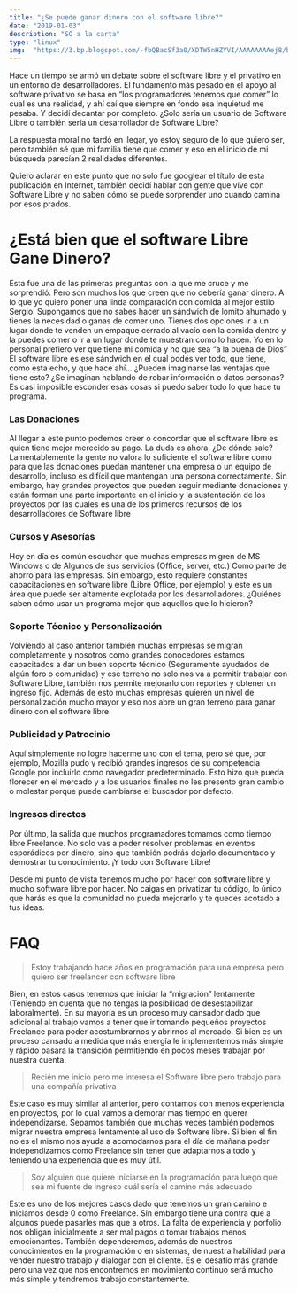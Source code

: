 ```yaml
---
title: "¿Se puede ganar dinero con el software libre?"
date: "2019-01-03"
description: "SO a la carta"
type: "linux"
img:  "https://3.bp.blogspot.com/-fbQBacSf3a0/XDTW5nHZYVI/AAAAAAAAej8/brsHdOymO3gIZSdqtlSiJ-VeFAE8DGzHwCLcBGAs/s640/rmsdollar.jpg"
---
```


Hace un tiempo se armó un debate sobre el software libre y el privativo en un entorno de desarrolladores. El fundamento más pesado en el apoyo al software privativo se basa en “los programadores tenemos que comer” lo cual es una realidad, y ahí caí que siempre en fondo esa inquietud me pesaba. Y decidí decantar por completo. ¿Solo sería un usuario de Software Libre o también sería un desarrollador de Software Libre?

La respuesta moral no tardó en llegar, yo estoy seguro de lo que quiero ser, pero también sé que mi familia tiene que comer y eso en el inicio de mi búsqueda parecían 2 realidades diferentes.

Quiero aclarar en este punto que no solo fue googlear el título de esta publicación en Internet, también decidí hablar con gente que vive con Software Libre y no saben cómo se puede sorprender uno cuando camina por esos prados.

# ¿Está bien que el software Libre Gane Dinero?
Esta fue una de las primeras preguntas con la que me cruce y me sorprendió. Pero son muchos los que creen que no debería ganar dinero. A lo que yo quiero poner una linda comparación con comida al mejor estilo Sergio. Supongamos que no sabes hacer un sándwich de lomito ahumado y tienes la necesidad o ganas de comer uno. Tienes dos opciones ir a un lugar donde te venden un empaque cerrado al vacío con la comida dentro y la puedes comer o ir a un lugar donde te muestran como lo hacen. Yo en lo personal prefiero ver que tiene mi comida y no que sea “a la buena de Dios” El software libre es ese sándwich en el cual podés ver todo, que tiene, como esta echo, y que hace ahí… ¿Pueden imaginarse las ventajas que tiene esto? ¿Se imaginan hablando de robar información o datos personas? Es casi imposible esconder esas cosas si puedo saber todo lo que hace tu programa.

### Las Donaciones
Al llegar a este punto podemos creer o concordar que el software libre es quien tiene mejor merecido su pago. La duda es ahora, ¿De dónde sale? Lamentablemente la gente no valora lo suficiente el software libre como para que las donaciones puedan mantener una empresa o un equipo de desarrollo, incluso es difícil que mantengan una persona correctamente. Sin embargo, hay grandes proyectos que pueden seguir mediante donaciones y están forman una parte importante en el inicio y la sustentación de los proyectos por las cuales es una de los primeros recursos de los desarrolladores de Software libre

### Cursos y Asesorías
Hoy en día es común escuchar que muchas empresas migren de MS Windows o de Algunos de sus servicios (Office, server, etc.) Como parte de ahorro para las empresas. Sin embargo, esto requiere constantes capacitaciones en software libre (Libre Office, por ejemplo) y este es un área que puede ser altamente explotada por los desarrolladores. ¿Quiénes saben cómo usar un programa mejor que aquellos que lo hicieron?

### Soporte Técnico y Personalización
Volviendo al caso anterior también muchas empresas se migran completamente y nosotros como grandes conocedores estamos capacitados a dar un buen soporte técnico (Seguramente ayudados de algún foro o comunidad) y ese terreno no solo nos va a permitir trabajar con Software Libre, también nos permite mejorarlo con reportes y obtener un ingreso fijo. Además de esto muchas empresas quieren un nivel de personalización mucho mayor y eso nos abre un gran terreno para ganar dinero con el software libre.

### Publicidad y Patrocinio
Aquí simplemente no logre hacerme uno con el tema, pero sé que, por ejemplo, Mozilla pudo y recibió grandes ingresos de su competencia Google por incluirlo como navegador predeterminado. Esto hizo que pueda florecer en el mercado y a los usuarios finales no les presento gran cambio o molestar porque puede cambiarse el buscador por defecto.

### Ingresos directos
Por último, la salida que muchos programadores tomamos como tiempo libre Freelance. No solo vas a poder resolver problemas en eventos esporádicos por dinero, sino que también podrás dejarlo documentado y demostrar tu conocimiento. ¡Y todo con Software Libre!

Desde mi punto de vista tenemos mucho por hacer con software libre y mucho software libre por hacer. No caigas en privatizar tu código, lo único que harás es que la comunidad no pueda mejorarlo y te quedes acotado a tus ideas.




# FAQ


> Estoy trabajando hace años en programación para una empresa pero quiero ser freelancer con software libre

Bien, en estos casos tenemos que iniciar la “migración” lentamente (Teniendo en cuenta que no tengas la posibilidad de desestabilizar laboralmente). En su mayoría es un proceso muy cansador dado que adicional al trabajo vamos a tener que ir tomando pequeños proyectos Freelance para poder acostumbrarnos y abrirnos al mercado. Si bien es un proceso cansado a medida que más energía le implementemos más simple y rápido pasara la transición permitiendo en pocos meses trabajar por nuestra cuenta.



> Recién me inicio pero me interesa el Software libre pero trabajo para una compañía privativa

Este caso es muy similar al anterior, pero contamos con menos experiencia en proyectos, por lo cual vamos a demorar mas tiempo en querer independizarse. Sepamos también que muchas veces también podemos migrar nuestra empresa lentamente al uso de Software libre. Si bien el fin no es el mismo nos ayuda a acomodarnos para el día de mañana poder independizarnos como Freelance sin tener que adaptarnos a todo y teniendo una experiencia que es muy útil.



> Soy alguien que quiere iniciarse en la programación para luego que sea mi fuente de ingreso cuál sería el camino más adecuado

Este es uno de los mejores casos dado que tenemos un gran camino e iniciamos desde 0 como Freelance. Sin embargo tiene una contra que a algunos puede pasarles mas que a otros. La falta de experiencia y porfolio nos obligan inicialmente a ser mal pagos o tomar trabajos menos emocionantes. También dependeremos, además de nuestros conocimientos en la programación o en sistemas, de nuestra habilidad para vender nuestro trabajo y dialogar con el cliente. Es el desafío más grande pero una vez que nos encontremos en movimiento continuo será mucho más simple y tendremos trabajo constantemente.
